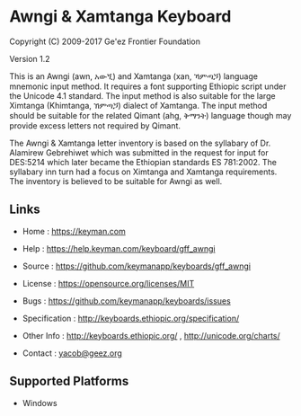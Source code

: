 Awngi & Xamtanga Keyboard
=====================

Copyright (C) 2009-2017 Ge'ez Frontier Foundation

Version 1.2

This is an Awngi (awn, አውጚ) and Xamtanga (xan, ኻምጣጛ) language mnemonic input method.  It requires
a font supporting Ethiopic script under the Unicode 4.1 standard. The input method is also
suitable for the large Ximtanga (Khimtanga, ኽምጣጛ) dialect of Xamtanga.  The input method
should be suitable for the related Qimant (ahg, ቅማንት) language though may provide excess letters
not required by Qimant.

The Awngi & Xamtanga letter inventory is based on the syllabary of Dr. Alamirew Gebrehiwet which
was submitted in the request for input for DES:5214 which later became the Ethiopian standards
ES 781:2002.  The syllabary inn turn had a focus on Ximtanga and Xamtanga requirements.  The
inventory is believed to be suitable for Awngi as well.

Links
-----

 * Home          :  https://keyman.com
 * Help          :  https://help.keyman.com/keyboard/gff_awngi

 * Source        :  https://github.com/keymanapp/keyboards/gff_awngi
 * License       :  https://opensource.org/licenses/MIT
 * Bugs          :  https://github.com/keymanapp/keyboards/issues

 * Specification :  http://keyboards.ethiopic.org/specification/
 * Other Info    :  http://keyboards.ethiopic.org/ , http://unicode.org/charts/
 * Contact       :  yacob@geez.org

Supported Platforms
-------------------
 * Windows
 

